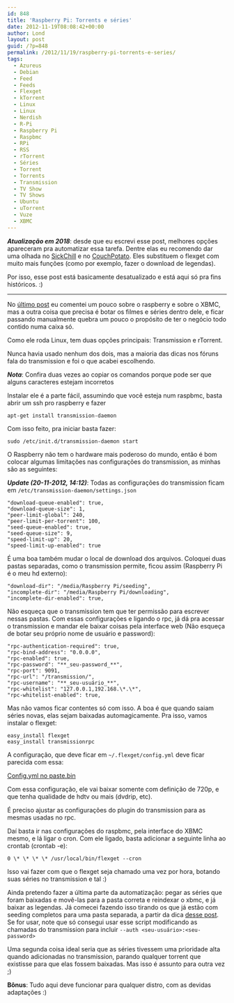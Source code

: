 ```yaml
---
id: 848
title: 'Raspberry Pi: Torrents e séries'
date: 2012-11-19T08:08:42+00:00
author: Lond
layout: post
guid: /?p=848
permalink: /2012/11/19/raspberry-pi-torrents-e-series/
tags:
  - Azureus
  - Debian
  - Feed
  - Feeds
  - Flexget
  - kTorrent
  - Linux
  - Linux
  - Nerdish
  - R-Pi
  - Raspberry Pi
  - Raspbmc
  - RPi
  - RSS
  - rTorrent
  - Séries
  - Torrent
  - Torrents
  - Transmission
  - TV Show
  - TV Shows
  - Ubuntu
  - uTorrent
  - Vuze
  - XBMC
---
```


_**Atualização em 2018**_: desde que eu escrevi esse post, melhores opções apareceram pra automatizar essa tarefa. Dentre elas eu recomendo dar uma olhada no [SickChill](http://sickchill.github.io) e no [CouchPotato](https://couchpota.to/). Eles substituem o flexget com muito mais funções (como por exemplo, fazer o download de legendas).

Por isso, esse post está basicamente desatualizado e está aqui só pra fins históricos. :)

---

No <a title="Raspberry Pi: O Media Center de US$35" href="/2012/11/16/raspberry-pi-o-media-center-de-us35/">último post</a> eu comentei um pouco sobre o raspberry e sobre o XBMC, mas a outra coisa que precisa é botar os filmes e séries dentro dele, e ficar passando manualmente quebra um pouco o propósito de ter o negócio todo contido numa caixa só.

Como ele roda Linux, tem duas opções principais: Transmission e rTorrent.

Nunca havia usado nenhum dos dois, mas a maioria das dicas nos fóruns fala do transmission e foi o que acabei escolhendo.

**_Nota_**: Confira duas vezes ao copiar os comandos porque pode ser que alguns caracteres estejam incorretos

Instalar ele é a parte fácil, assumindo que você esteja num raspbmc, basta abrir um ssh pro raspberry e fazer

```
apt-get install transmission-daemon
```

Com isso feito, pra iniciar basta fazer:

```
sudo /etc/init.d/transmission-daemon start
```

O Raspberry não tem o hardware mais poderoso do mundo, então é bom colocar algumas limitações nas configurações do transmission, as minhas são as seguintes:

_**Update (20-11-2012, 14:12)**_: Todas as configurações do transmission ficam em `/etc/transmission-daemon/settings.json`

```
"download-queue-enabled": true,
"download-queue-size": 1,
"peer-limit-global": 240,
"peer-limit-per-torrent": 100,
"seed-queue-enabled": true,
"seed-queue-size": 9,
"speed-limit-up": 20,
"speed-limit-up-enabled": true
```

É uma boa também mudar o local de download dos arquivos. Coloquei duas pastas separadas, como o transmission permite, ficou assim (Raspberry Pi é o meu hd externo):

```
"download-dir": "/media/Raspberry Pi/seeding",
"incomplete-dir": "/media/Raspberry Pi/downloading",
"incomplete-dir-enabled": true,
```

Não esqueça que o transmission tem que ter permissão para escrever nessas pastas. Com essas configurações e ligando o rpc, já dá pra acessar o transmission e mandar ele baixar coisas pela interface web (Não esqueça de botar seu próprio nome de usuário e password):

```
"rpc-authentication-required": true,
"rpc-bind-address": "0.0.0.0",
"rpc-enabled": true,
"rpc-password": "**_seu-password_**",
"rpc-port": 9091,
"rpc-url": "/transmission/",
"rpc-username": "**_seu-usuário_**",
"rpc-whitelist": "127.0.0.1,192.168.\*.\*",
"rpc-whitelist-enabled": true,
```

Mas não vamos ficar contentes só com isso. A boa é que quando saiam séries novas, elas sejam baixadas automagicamente. Pra isso, vamos instalar o flexget:

```
easy_install flexget
easy_install transmissionrpc
```

A configuração, que deve ficar em `~/.flexget/config.yml` deve ficar parecida com essa:

[Config.yml no paste.bin](http://pastebin.com/wqhLg6cY "config.yml")

Com essa configuração, ele vai baixar somente com definição de 720p, e que tenha qualidade de hdtv ou mais (dvdrip, etc).

É preciso ajustar as configurações do plugin do transmission para as mesmas usadas no rpc.

Daí basta ir nas configurações do raspbmc, pela interface do XBMC mesmo, e lá ligar o cron. Com ele ligado, basta adicionar a seguinte linha ao crontab (crontab -e):

```
0 \* \* \* \* /usr/local/bin/flexget --cron
```

Isso vai fazer com que o flexget seja chamado uma vez por hora, botando suas séries no transmission e tal :)

Ainda pretendo fazer a última parte da automatização: pegar as séries que foram baixadas e movê-las para a pasta correta e reindexar o xbmc, e já baixar as legendas. Já comecei fazendo isso tirando os que já estão com seeding completos para uma pasta separada, a partir da dica <a title="How to Automatically Move and Remove Transmission-Daemon Downloads" href="http://1000umbrellas.com/2010/04/28/how-to-automatically-move-and-remove-transmission-daemon-downloads" target="_blank">desse post</a>. Se for usar, note que só consegui usar esse script modificando as chamadas do transmission para incluir `--auth <seu-usuário>:<seu-password>`

Uma segunda coisa ideal seria que as séries tivessem uma prioridade alta quando adicionadas no transmission, parando qualquer torrent que existisse para que elas fossem baixadas. Mas isso é assunto para outra vez ;)

**Bônus**: Tudo aqui deve funcionar para qualquer distro, com as devidas adaptações :)
